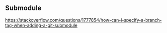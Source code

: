 ## Submodule
https://stackoverflow.com/questions/1777854/how-can-i-specify-a-branch-tag-when-adding-a-git-submodule
